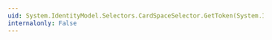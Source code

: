 ```yaml
---
uid: System.IdentityModel.Selectors.CardSpaceSelector.GetToken(System.IdentityModel.Selectors.CardSpacePolicyElement[],System.IdentityModel.Selectors.SecurityTokenSerializer)
internalonly: False
---
```

